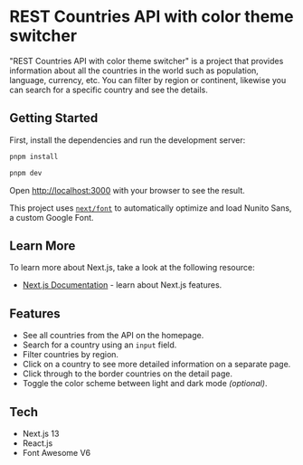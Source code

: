 # REST Countries API with color theme switcher

"REST Countries API with color theme switcher" is a project that provides information about all the countries in the world such as population, language, currency, etc. You can filter by region or continent, likewise you can search for a specific country and see the details.

## Getting Started

First, install the dependencies and run the development server:

```bash
pnpm install

pnpm dev
```

Open [http://localhost:3000](http://localhost:3000) with your browser to see the result.

This project uses [`next/font`](https://nextjs.org/docs/basic-features/font-optimization) to automatically optimize and load Nunito Sans, a custom Google Font.

## Learn More

To learn more about Next.js, take a look at the following resource:

- [Next.js Documentation](https://nextjs.org/docs) - learn about Next.js features.

## Features

- See all countries from the API on the homepage.
- Search for a country using an `input` field.
- Filter countries by region.
- Click on a country to see more detailed information on a separate page.
- Click through to the border countries on the detail page.
- Toggle the color scheme between light and dark mode _(optional)_.

## Tech

- Next.js 13
- React.js
- Font Awesome V6
